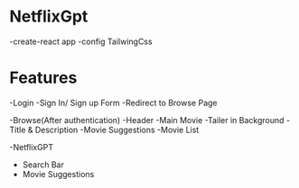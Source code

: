 # NetflixGpt
-create-react app
-config TailwingCss


# Features
-Login
   -Sign In/ Sign up Form
   -Redirect to Browse Page

-Browse(After authentication)
   -Header
      -Main Movie
        -Tailer in Background
        -Title & Description 
        -Movie Suggestions
           -Movie List

-NetflixGPT
  - Search Bar
  - Movie Suggestions